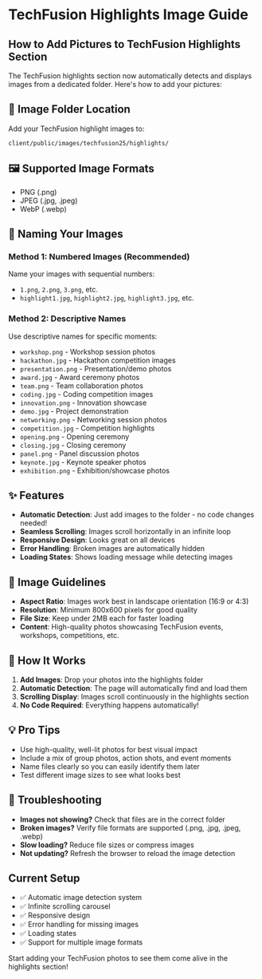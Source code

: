 # TechFusion Highlights Image Guide

## How to Add Pictures to TechFusion Highlights Section

The TechFusion highlights section now automatically detects and displays images from a dedicated folder. Here's how to add your pictures:

## 📁 Image Folder Location
Add your TechFusion highlight images to:
```
client/public/images/techfusion25/highlights/
```

## 🖼️ Supported Image Formats
- PNG (.png)
- JPEG (.jpg, .jpeg)
- WebP (.webp)

## 📝 Naming Your Images

### Method 1: Numbered Images (Recommended)
Name your images with sequential numbers:
- `1.png`, `2.png`, `3.png`, etc.
- `highlight1.jpg`, `highlight2.jpg`, `highlight3.jpg`, etc.

### Method 2: Descriptive Names
Use descriptive names for specific moments:
- `workshop.png` - Workshop session photos
- `hackathon.jpg` - Hackathon competition images
- `presentation.png` - Presentation/demo photos
- `award.jpg` - Award ceremony photos
- `team.png` - Team collaboration photos
- `coding.jpg` - Coding competition images
- `innovation.png` - Innovation showcase
- `demo.jpg` - Project demonstration
- `networking.png` - Networking session photos
- `competition.jpg` - Competition highlights
- `opening.png` - Opening ceremony
- `closing.jpg` - Closing ceremony
- `panel.png` - Panel discussion photos
- `keynote.jpg` - Keynote speaker photos
- `exhibition.png` - Exhibition/showcase photos

## ✨ Features
- **Automatic Detection**: Just add images to the folder - no code changes needed!
- **Seamless Scrolling**: Images scroll horizontally in an infinite loop
- **Responsive Design**: Looks great on all devices
- **Error Handling**: Broken images are automatically hidden
- **Loading States**: Shows loading message while detecting images

## 📐 Image Guidelines
- **Aspect Ratio**: Images work best in landscape orientation (16:9 or 4:3)
- **Resolution**: Minimum 800x600 pixels for good quality
- **File Size**: Keep under 2MB each for faster loading
- **Content**: High-quality photos showcasing TechFusion events, workshops, competitions, etc.

## 🚀 How It Works
1. **Add Images**: Drop your photos into the highlights folder
2. **Automatic Detection**: The page will automatically find and load them
3. **Scrolling Display**: Images scroll continuously in the highlights section
4. **No Code Required**: Everything happens automatically!

## 💡 Pro Tips
- Use high-quality, well-lit photos for best visual impact
- Include a mix of group photos, action shots, and event moments
- Name files clearly so you can easily identify them later
- Test different image sizes to see what looks best

## 🔧 Troubleshooting
- **Images not showing?** Check that files are in the correct folder
- **Broken images?** Verify file formats are supported (.png, .jpg, .jpeg, .webp)
- **Slow loading?** Reduce file sizes or compress images
- **Not updating?** Refresh the browser to reload the image detection

## Current Setup
- ✅ Automatic image detection system
- ✅ Infinite scrolling carousel
- ✅ Responsive design
- ✅ Error handling for missing images
- ✅ Loading states
- ✅ Support for multiple image formats

Start adding your TechFusion photos to see them come alive in the highlights section!

